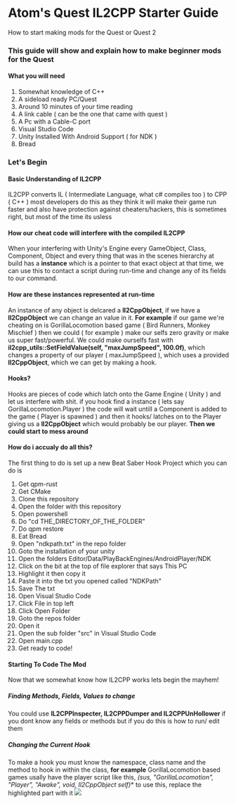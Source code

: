 # Atom's Quest IL2CPP Starter Guide
How to start making mods for the Quest or Quest 2

### This guide will show and explain how to make beginner mods for the Quest

#### What you will need

1. Somewhat knowledge of C++
2. A sideload ready PC/Quest
3. Around 10 minutes of your time reading
4. A link cable ( can be the one that came with quest )
5. A Pc with a Cable-C port
6. Visual Studio Code
7. Unity Installed With Android Support ( for NDK )
7. Bread

### Let's Begin
#### Basic Understanding of IL2CPP

IL2CPP converts IL ( Intermediate Language, what c# compiles too ) to CPP ( C++ )
most developers do this as they think it will make their game run faster and also have protection against cheaters/hackers, this is sometimes right, but most of the time its usless

#### How our cheat code will interfere with the compiled IL2CPP

When your interfering with Unity's Engine every GameObject, Class, Component, Object and every thing that was in the scenes hierarchy at build has a **instance** which is a pointer to that exact object at that time, we can use this to contact a script during run-time and change any of its fields to our command.

#### How are these instances represented at run-time

An instance of any object is delcared a **Il2CppObject**, if we have a **Il2CppObject** we can change an value in it.
**For example** if our game we're cheating on is GorillaLocomotion based game ( Bird Runners, Monkey Mischief ) then we could ( for example ) make our selfs zero gravity or make us super fast/powerful.
We could make ourselfs fast with **il2cpp_utils::SetFieldValue(self, "maxJumpSpeed", 100.0f)**, which changes a property of our player ( maxJumpSpeed ), which uses a provided **Il2CppObject**, which we can get by making a hook.

#### Hooks?

Hooks are pieces of code which latch onto the Game Engine ( Unity ) and let us interfere with shit. if you hook find a instance ( lets say GorillaLocomotion.Player ) the code will wait untill a Component is added to the game ( Player is spawned ) and then it hooks/ latches on to the Player giving us a **Il2CppObject** which would probably be our player. **Then we could start to mess around**

#### How do i accualy do all this?

The first thing to do is set up a new Beat Saber Hook Project which you can do is 

1. Get qpm-rust
2. Get CMake
3. Clone this repository
4. Open the folder with this repository
5. Open powershell
6. Do "cd THE_DIRECTORY_OF_THE_FOLDER"
7. Do qpm restore
8. Eat Bread
9. Open "ndkpath.txt" in the repo folder
10. Goto the installation of your unity
11. Open the folders Editor/Data/PlayBackEngines/AndroidPlayer/NDK
12. Click on the bit at the top of file explorer that says This PC
13. Highlight it then copy it
14. Paste it into the txt you opened called "NDKPath"
15. Save The txt
16. Open Visual Studio Code
17. Click File in top left
18. Click Open Folder
19. Goto the repos folder
20. Open it
21. Open the sub folder "src" in Visual Studio Code
22. Open main.cpp
23. Get ready to code!

#### Starting To Code The Mod

Now that we somewhat know how IL2CPP works lets begin the mayhem!

##### Finding Methods, Fields, Values to change

You could use **IL2CPPInspecter, IL2CPPDumper and IL2CPPUnHollower** if you dont know any fields or methods
but if you do this is how to run/ edit them

##### Changing the Current Hook

To make a hook you must know the namespace, class name and the method to hook in within the class, **for example** GorillaLocomotion based games usally have the player script like this,
**(sus, "GorillaLocomotion", "Player", "Awake", void, Il2CppObject* self)**
to use this, replace the highlighted part with it
![](https://i.imgur.com/y4ocskb.png)

